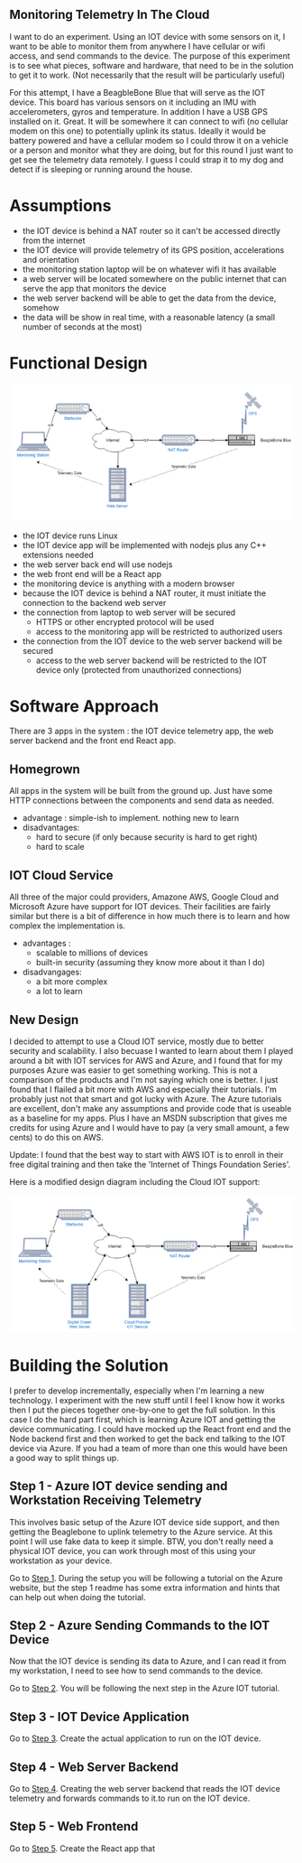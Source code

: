 Monitoring Telemetry In The Cloud
----------------------------------

I want to do an experiment. Using an IOT device with some sensors on it, I want to be able to monitor them
from anywhere I have cellular or wifi access, and send commands to the device. The purpose of this experiment is to see what pieces, software and hardware, 
that need to be in the solution to get it to work. (Not necessarily that the result will be particularly useful)

For this attempt, I have a BeagbleBone Blue that will serve as the IOT device.
This board has various sensors on it including an IMU with accelerometers,
gyros and temperature. In addition I have a USB GPS installed on it. Great. It will be somewhere it can
connect to wifi (no cellular modem on this one) to potentially uplink its status. Ideally it would be battery powered
and have a cellular modem so I could throw it on a vehicle or a person and monitor what they are doing,  but for this
round I just want to get see the telemetry data remotely. I guess I could strap it to my dog and detect if is 
sleeping or running around the house. 

# Assumptions
 - the IOT device is behind a NAT router so it can't be accessed directly from the internet
 - the IOT device will provide telemetry of its GPS position, accelerations and orientation 
 - the monitoring station laptop will be on whatever wifi it has available
 - a web server will be located somewhere on the public internet that can serve the app that monitors the device
 - the web server backend will be able to get the data from the device, somehow
 - the data will be show in real time, with a reasonable latency (a small number of seconds at the most)
 

# Functional Design

![alt text](./iot-experiment.png "IOT Experiment Design")

- the IOT device runs Linux
- the IOT device app will be implemented with nodejs plus any C++ extensions needed
- the web server back end will use nodejs
- the web front end will be a React app
- the monitoring device is anything with a modern browser
- because the IOT device is behind a NAT router, it must initiate the connection to the backend web server
- the connection from laptop to web server will be secured
  - HTTPS or other encrypted protocol will be used
  - access to the monitoring app will be restricted to authorized users
- the connection from the IOT device to the web server backend will be secured
  - access to the web server backend will be restricted to the IOT device only (protected from unauthorized connections)

# Software Approach

There are 3 apps in the system : the IOT device telemetry app, the web server backend and the front end React app.

## Homegrown
   
  All apps in the system will be built from the ground up. Just have some HTTP connections between the components and
  send data as needed. 
   - advantage : simple-ish to implement. nothing new to learn
   - disadvantages:
     - hard to secure (if only because security is hard to get right)
     - hard to scale

## IOT Cloud Service
   
  All three of the major could providers, Amazone AWS, Google Cloud and Microsoft Azure have 
  support for IOT devices. Their facilities are fairly similar but there is a bit of difference
  in how much there is to learn and how complex the implementation is.
  - advantages :
    - scalable to millions of devices
    - built-in security (assuming they know more about it than I do)
  - disadvangages:
    - a bit more complex
    - a lot to learn

## New Design

I decided to attempt to use a Cloud IOT service, mostly due to better security  and scalability. I also becuase
I wanted to learn about them 
I played around a bit with IOT services for AWS and Azure, and I found that for my purposes
Azure was easier to get something working. This is not a comparison of the products and I'm
not saying which one is better. I just found that I flailed a bit more with AWS and
especially their tutorials. I'm probably just not that smart and got lucky with Azure. The Azure tutorials
are excellent, don't make any assumptions and provide code that is useable as a baseline for my apps. Plus
I have an MSDN subscription that gives me credits for using Azure and I would have to pay
(a very small amount, a few cents) to do this on AWS.

Update: I found that the best way to start with AWS IOT is to enroll in their free digital training
and then take the 'Internet of Things Foundation Series'. 

Here is a modified design diagram including the Cloud IOT support:

![alt text](./iot-experiment-2.png "IOT Experiment Design With Cloud") 

# Building the Solution

I prefer to develop incrementally, especially when I'm learning a new technology. I experiment with
the new stuff until I feel I know how it works then I put the pieces together one-by-one to get the full solution.
In this case I do the hard part first, which is learning Azure IOT and getting the device communicating. I could 
have mocked up the React front end and the Node backend first and then worked to get the back end talking to the 
IOT device via Azure. If you had a team of more than one this would have been a good way to split things up.

## Step 1 - Azure IOT device sending and Workstation Receiving Telemetry

This involves basic setup of the Azure IOT device side support, and then getting the Beaglebone to uplink telemetry to the Azure service. 
At this point I will use fake data to keep it simple. BTW, you don't really need a physical IOT device, you can work through most of
this using your workstation as your device.

Go to [Step 1](step1/README.md). During the setup you will be following a tutorial on the Azure website, but the step 1 readme has some extra information and 
hints that can help out when doing the tutorial.

## Step 2 - Azure Sending Commands to the IOT Device

Now that the IOT device is sending its data to Azure, and I can read it from my workstation,  I need to see how to send commands to the device.

Go to [Step 2](step2/README.md). You will be following the next step in the Azure IOT tutorial.

## Step 3 - IOT Device Application

Go to [Step 3](step3/README.md).  Create the actual application to run on the IOT device. 

## Step 4 - Web Server Backend

Go to [Step 4](step4/README.md).  Creating the web server backend that reads the IOT device telemetry and forwards commands to it.to run on the IOT device. 

## Step 5 - Web Frontend

Go to [Step 5](step5/README.md). Create the React app that 

